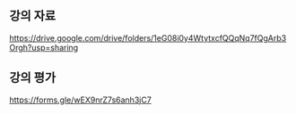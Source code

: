 ## 강의 자료
https://drive.google.com/drive/folders/1eG08i0y4WtytxcfQQqNq7fQgArb3Orgh?usp=sharing

## 강의 평가
https://forms.gle/wEX9nrZ7s6anh3jC7
